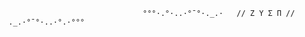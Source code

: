                                   °°°·.°·..·°¯°·._.·   // Z Y Σ П //   ._.·°¯°·..·°.·°°°      

<!---
Zyen0012/Zyen0012 is a ✨ special ✨ repository because its `README.md` (this file) appears on your GitHub profile.
You can click the Preview link to take a look at your changes.
--->
